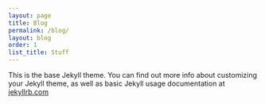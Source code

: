 ```yaml
---
layout: page
title: Blog
permalink: /blog/
layout: blog
order: 1
list_title: Stuff
---
```


This is the base Jekyll theme. You can find out more info about customizing your Jekyll theme, as well as basic Jekyll usage documentation at [jekyllrb.com](https://jekyllrb.com/)